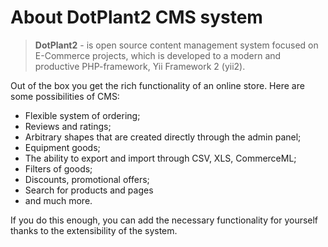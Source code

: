 # About DotPlant2 CMS system

> **DotPlant2** - is open source content management system focused on E-Commerce projects, which is developed to a modern and productive PHP-framework, Yii Framework 2 (yii2).

Out of the box you get the rich functionality of an online store. Here are some possibilities of CMS:
- Flexible system of ordering;
- Reviews and ratings;
- Arbitrary shapes that are created directly through the admin panel;
- Equipment goods;
- The ability to export and import through CSV, XLS, CommerceML;
- Filters of goods;
- Discounts, promotional offers;
- Search for products and pages
- and much more.

If you do this enough, you can add the necessary functionality for yourself thanks to the extensibility of the system.